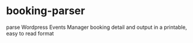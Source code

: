 # booking-parser
parse Wordpress Events Manager booking detail and output in a printable, easy to read format
